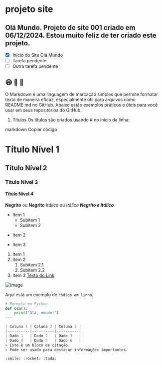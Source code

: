 # projeto site
 Olá Mundo. 
 Projeto de site 001 criado em 06/12/2024. 
Estou muito feliz de ter criado este projeto. 
---
- [x] Início do Site Olá Mundo
- [ ] Tarefa pendente
- [ ] Outra tarefa pendente
      
:smile: :rocket: :tada:
---

O Markdown é uma linguagem de marcação simples que permite formatar texto de maneira eficaz, especialmente útil para arquivos como README.md no GitHub. Abaixo estão exemplos práticos e úteis para você usar em seus repositórios do GitHub:

1. Títulos
Os títulos são criados usando # no início da linha:

markdown
Copiar código
# Título Nível 1
## Título Nível 2
### Título Nível 3
#### Título Nível 4
**Negrito** ou __Negrito__
*Itálico* ou _Itálico_
***Negrito e Itálico***
- Item 1
  - Subitem 1
  - Subitem 2
* Item 2
+ Item 3
1. Item 1
2. Item 2
   1. Subitem 2.1
   2. Subitem 2.2
3. Item 3
[Texto do Link](https://github.com)

![image](https://github.com/user-attachments/assets/127ed3d5-15ec-41a3-93fa-c2d4f4fe3ade)

Aqui está um exemplo de `código em linha`.

```python
# Exemplo em Python
def ola():
    print("Olá, mundo!")
---

| Coluna 1 | Coluna 2 | Coluna 3 |
|----------|----------|----------|
| Dado 1   | Dado 2   | Dado 3   |
| Dado 4   | Dado 5   | Dado 6   |
> Este é um bloco de citação.
> Pode ser usado para destacar informações importantes.

:smile: :rocket: :tada:

